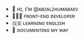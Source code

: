 - 👋 ʜɪ, ɪ’ᴍ @ᴀʙᴢᴀʟᴢʜᴜᴍᴀʙᴀᴇᴠ
- 🧑🏻‍💻 ғʀᴏɴᴛ-ᴇɴᴅ ᴅᴇᴠᴇʟᴏᴘᴇʀ
- 🇬🇧 ʟᴇᴀʀɴɪɴɢ ᴇɴɢʟɪsʜ
- 💾 ᴅᴏᴄᴜᴍᴇɴᴛɪɴɢ ᴍʏ ᴡᴀʏ
